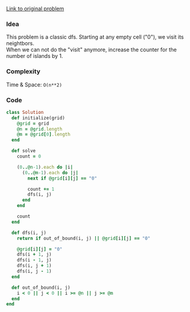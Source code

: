 [Link to original problem](https://leetcode.com/problems/number-of-islands/)

### Idea

This problem is a classic dfs. Starting at any empty cell ("0"), we visit its neightbors.  
When we can not do the "visit" anymore, increase the counter for the number of islands by 1.  

### Complexity

Time & Space: `O(n**2)`

### Code

```ruby
class Solution
  def initialize(grid)
    @grid = grid
    @n = @grid.length
    @m = @grid[0].length
  end

  def solve
    count = 0

    (0..@n-1).each do |i|
      (0..@m-1).each do |j|
        next if @grid[i][j] == "0"

        count += 1
        dfs(i, j)
      end
    end

    count
  end

  def dfs(i, j)
    return if out_of_bound(i, j) || @grid[i][j] == "0"

    @grid[i][j] = "0"
    dfs(i + 1, j)
    dfs(i - 1, j)
    dfs(i, j + 1)
    dfs(i, j - 1)
  end

  def out_of_bound(i, j)
    i < 0 || j < 0 || i >= @n || j >= @m
  end
end
```
